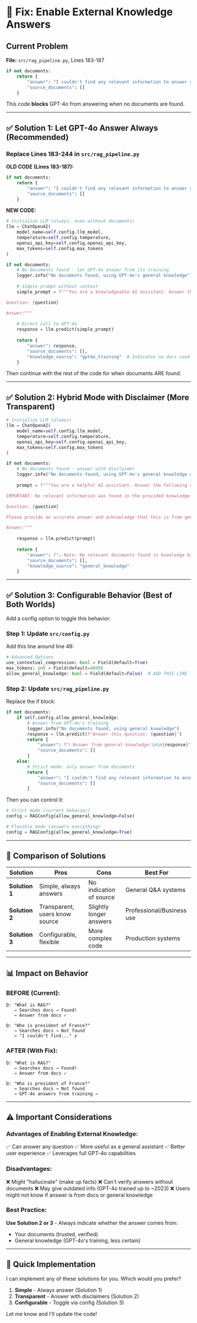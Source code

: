 # 🔧 Fix: Enable External Knowledge Answers

## Current Problem

**File:** `src/rag_pipeline.py`, Lines 183-187

```python
if not documents:
    return {
        "answer": "I couldn't find any relevant information to answer your question.",
        "source_documents": []
    }
```

This code **blocks** GPT-4o from answering when no documents are found.

---

## ✅ Solution 1: Let GPT-4o Answer Always (Recommended)

### Replace Lines 183-244 in `src/rag_pipeline.py`

**OLD CODE (Lines 183-187):**
```python
if not documents:
    return {
        "answer": "I couldn't find any relevant information to answer your question.",
        "source_documents": []
    }
```

**NEW CODE:**
```python
# Initialize LLM (always, even without documents)
llm = ChatOpenAI(
    model_name=self.config.llm_model,
    temperature=self.config.temperature,
    openai_api_key=self.config.openai_api_key,
    max_tokens=self.config.max_tokens
)

if not documents:
    # No documents found - let GPT-4o answer from its training
    logger.info("No documents found, using GPT-4o's general knowledge")
    
    # Simple prompt without context
    simple_prompt = f"""You are a knowledgeable AI assistant. Answer the following question accurately and helpfully.

Question: {question}

Answer:"""
    
    # Direct call to GPT-4o
    response = llm.predict(simple_prompt)
    
    return {
        "answer": response,
        "source_documents": [],
        "knowledge_source": "gpt4o_training"  # Indicates no docs used
    }
```

Then continue with the rest of the code for when documents ARE found.

---

## ✅ Solution 2: Hybrid Mode with Disclaimer (More Transparent)

```python
# Initialize LLM (always)
llm = ChatOpenAI(
    model_name=self.config.llm_model,
    temperature=self.config.temperature,
    openai_api_key=self.config.openai_api_key,
    max_tokens=self.config.max_tokens
)

if not documents:
    # No documents found - answer with disclaimer
    logger.info("No documents found, using GPT-4o's general knowledge with disclaimer")
    
    prompt = f"""You are a helpful AI assistant. Answer the following question based on your training knowledge.

IMPORTANT: No relevant information was found in the provided knowledge base, so this answer is based solely on your general training data.

Question: {question}

Please provide an accurate answer and acknowledge that this is from general knowledge, not from the specific knowledge base.

Answer:"""
    
    response = llm.predict(prompt)
    
    return {
        "answer": f"⚠️ Note: No relevant documents found in knowledge base. Answer based on general AI knowledge:\n\n{response}",
        "source_documents": [],
        "knowledge_source": "general_knowledge"
    }
```

---

## ✅ Solution 3: Configurable Behavior (Best of Both Worlds)

Add a config option to toggle this behavior:

### Step 1: Update `src/config.py`

Add this line around line 49:

```python
# Advanced Options
use_contextual_compression: bool = Field(default=True)
max_tokens: int = Field(default=4000)
allow_general_knowledge: bool = Field(default=False)  # ADD THIS LINE
```

### Step 2: Update `src/rag_pipeline.py`

Replace the if block:

```python
if not documents:
    if self.config.allow_general_knowledge:
        # Answer from GPT-4o's training
        logger.info("No documents found, using general knowledge")
        response = llm.predict(f"Answer this question: {question}")
        return {
            "answer": f"ℹ️ Answer from general knowledge:\n\n{response}",
            "source_documents": []
        }
    else:
        # Strict mode: only answer from documents
        return {
            "answer": "I couldn't find any relevant information to answer your question.",
            "source_documents": []
        }
```

Then you can control it:

```python
# Strict mode (current behavior)
config = RAGConfig(allow_general_knowledge=False)

# Flexible mode (answers everything)
config = RAGConfig(allow_general_knowledge=True)
```

---

## 🎯 Comparison of Solutions

| Solution | Pros | Cons | Best For |
|----------|------|------|----------|
| **Solution 1** | Simple, always answers | No indication of source | General Q&A systems |
| **Solution 2** | Transparent, users know source | Slightly longer answers | Professional/Business use |
| **Solution 3** | Configurable, flexible | More complex code | Production systems |

---

## 📊 Impact on Behavior

### BEFORE (Current):
```
Q: "What is RAG?" 
   → Searches docs → Found! 
   → Answer from docs ✓

Q: "Who is president of France?"
   → Searches docs → Not found
   → "I couldn't find..." ✗
```

### AFTER (With Fix):
```
Q: "What is RAG?"
   → Searches docs → Found!
   → Answer from docs ✓

Q: "Who is president of France?"
   → Searches docs → Not found
   → GPT-4o answers from training ✓
```

---

## ⚠️ Important Considerations

### Advantages of Enabling External Knowledge:
✅ Can answer any question
✅ More useful as a general assistant
✅ Better user experience
✅ Leverages full GPT-4o capabilities

### Disadvantages:
❌ Might "hallucinate" (make up facts)
❌ Can't verify answers without documents
❌ May give outdated info (GPT-4o trained up to ~2023)
❌ Users might not know if answer is from docs or general knowledge

### Best Practice:
**Use Solution 2 or 3** - Always indicate whether the answer comes from:
- Your documents (trusted, verified)
- General knowledge (GPT-4o's training, less certain)

---

## 🚀 Quick Implementation

I can implement any of these solutions for you. Which would you prefer?

1. **Simple** - Always answer (Solution 1)
2. **Transparent** - Answer with disclaimers (Solution 2)
3. **Configurable** - Toggle via config (Solution 3)

Let me know and I'll update the code!

